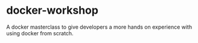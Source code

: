 # docker-workshop
A docker masterclass to give developers a more hands on experience with using docker from scratch.

